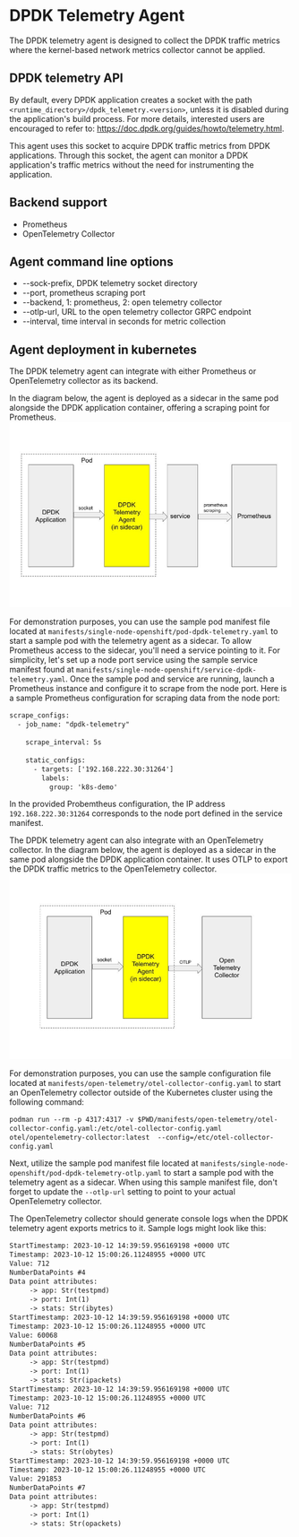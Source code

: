 # DPDK Telemetry Agent

The DPDK telemetry agent is designed to collect the DPDK traffic metrics where the kernel-based network metrics collector cannot be applied.

## DPDK telemetry API

By default, every DPDK application creates a socket with the path `<runtime_directory>/dpdk_telemetry.<version>`, unless it is disabled during the application's build process. For more details, interested users are encouraged to refer to: https://doc.dpdk.org/guides/howto/telemetry.html.

This agent uses this socket to acquire DPDK traffic metrics from DPDK applications. Through this socket, the agent can monitor a DPDK application's traffic metrics without the need for instrumenting the application.

## Backend support

* Prometheus
* OpenTelemetry Collector

## Agent command line options

* --sock-prefix, DPDK telemetry socket directory
* --port, prometheus scraping port
* --backend, 1: prometheus, 2: open telemetry collector
* --otlp-url, URL to the open telemetry collector GRPC endpoint
* --interval, time interval in seconds for metric collection

## Agent deployment in kubernetes

The DPDK telemetry agent can integrate with either Prometheus or OpenTelemetry collector as its backend.

In the diagram below, the agent is deployed as a sidecar in the same pod alongside the DPDK application container, offering a scraping point for Prometheus.
![Agent sidecar as a prometheus scraping point](../diagrams/dpdk-telemetry-prometheus-scraping.jpg?raw=true "Prometheus Scraping")

For demonstration purposes, you can use the sample pod manifest file located at `manifests/single-node-openshift/pod-dpdk-telemetry.yaml` to start a sample pod with the telemetry agent as a sidecar. To allow Prometheus access to the sidecar, you'll need a service pointing to it. For simplicity, let's set up a node port service using the sample service manifest found at `manifests/single-node-openshift/service-dpdk-telemetry.yaml`. Once the sample pod and service are running, launch a Prometheus instance and configure it to scrape from the node port. Here is a sample Prometheus configuration for scraping data from the node port:
```
scrape_configs:
  - job_name: "dpdk-telemetry"

    scrape_interval: 5s

    static_configs:
      - targets: ['192.168.222.30:31264']
        labels:
          group: 'k8s-demo'
```

In the provided Probemtheus configuration, the IP address `192.168.222.30:31264` corresponds to the node port defined in the service manifest.

The DPDK telemetry agent can also integrate with an OpenTelemetry collector. In the diagram below, the agent is deployed as a sidecar in the same pod alongside the DPDK application container. It uses OTLP to export the DPDK traffic metrics to the OpenTelemetry collector.
![Agent sidecar exporting metrics to a open telemetry collector](../diagrams/dpdk-telemetry-otlp.jpg?raw=true "Open Telemetry Collector")

For demonstration purposes, you can use the sample configuration file located at `manifests/open-telemetry/otel-collector-config.yaml` to start an OpenTelemetry collector outside of the Kubernetes cluster using the following command:
```
podman run --rm -p 4317:4317 -v $PWD/manifests/open-telemetry/otel-collector-config.yaml:/etc/otel-collector-config.yaml otel/opentelemetry-collector:latest  --config=/etc/otel-collector-config.yaml
```

Next, utilize the sample pod manifest file located at `manifests/single-node-openshift/pod-dpdk-telemetry-otlp.yaml` to start a sample pod with the telemetry agent as a sidecar. When using this sample manifest file, don't forget to update the `--otlp-url` setting to point to your actual OpenTelemetry collector.

The OpenTelemetry collector should generate console logs when the DPDK telemetry agent exports metrics to it. Sample logs might look like this:
```
StartTimestamp: 2023-10-12 14:39:59.956169198 +0000 UTC
Timestamp: 2023-10-12 15:00:26.11248955 +0000 UTC
Value: 712
NumberDataPoints #4
Data point attributes:
     -> app: Str(testpmd)
     -> port: Int(1)
     -> stats: Str(ibytes)
StartTimestamp: 2023-10-12 14:39:59.956169198 +0000 UTC
Timestamp: 2023-10-12 15:00:26.11248955 +0000 UTC
Value: 60068
NumberDataPoints #5
Data point attributes:
     -> app: Str(testpmd)
     -> port: Int(1)
     -> stats: Str(ipackets)
StartTimestamp: 2023-10-12 14:39:59.956169198 +0000 UTC
Timestamp: 2023-10-12 15:00:26.11248955 +0000 UTC
Value: 712
NumberDataPoints #6
Data point attributes:
     -> app: Str(testpmd)
     -> port: Int(1)
     -> stats: Str(obytes)
StartTimestamp: 2023-10-12 14:39:59.956169198 +0000 UTC
Timestamp: 2023-10-12 15:00:26.11248955 +0000 UTC
Value: 291853
NumberDataPoints #7
Data point attributes:
     -> app: Str(testpmd)
     -> port: Int(1)
     -> stats: Str(opackets)
```




